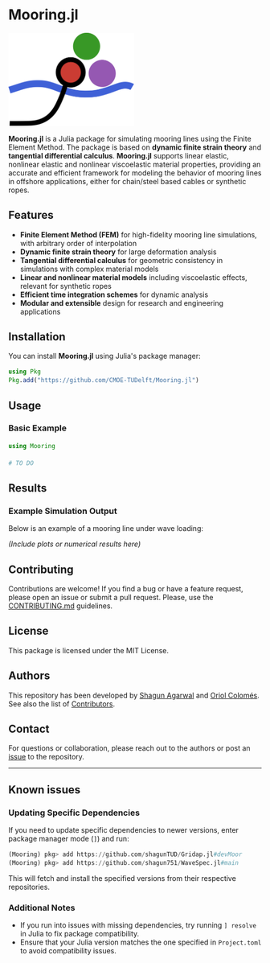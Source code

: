 # Mooring.jl
<img src="docs/src/assets/logo.svg" width="250" title="Mooring.jl logo">

**Mooring.jl** is a Julia package for simulating mooring lines using the Finite Element Method. The package is based on **dynamic finite strain theory** and **tangential differential calculus**. **Mooring.jl** supports linear elastic, nonlinear elastic and nonlinear viscoelastic material properties, providing an accurate and efficient framework for modeling the behavior of mooring lines in offshore applications, either for chain/steel based cables or synthetic ropes.

## Features
- **Finite Element Method (FEM)** for high-fidelity mooring line simulations, with arbitrary order of interpolation
- **Dynamic finite strain theory** for large deformation analysis
- **Tangential differential calculus** for geometric consistency in simulations with complex material models
- **Linear and nonlinear material models** including viscoelastic effects, relevant for synthetic ropes
- **Efficient time integration schemes** for dynamic analysis
- **Modular and extensible** design for research and engineering applications

## Installation

You can install **Mooring.jl** using Julia's package manager:

```julia
using Pkg
Pkg.add("https://github.com/CMOE-TUDelft/Mooring.jl")
```

## Usage

### Basic Example

```julia
using Mooring

# TO DO
```

## Results

### Example Simulation Output

Below is an example of a mooring line under wave loading:

*(Include plots or numerical results here)*

## Contributing

Contributions are welcome! If you find a bug or have a feature request, please open an issue or submit a pull request. Please, use the [CONTRIBUTING.md](CONTRIBUTING.md) guidelines.

## License

This package is licensed under the MIT License.

## Authors

This repository has been developed by [Shagun Agarwal](https://github.com/shagun751) and [Oriol Colomés](https://github.com/oriolcg). See also the list of [Contributors](https://github.com/CMOE-TUDelft/Mooring.jl/graphs/contributors).

## Contact

For questions or collaboration, please reach out to the authors or post an [issue](https://github.com/CMOE-TUDelft/Mooring.jl/issues) to the repository.

---

## Known issues

### Updating Specific Dependencies
If you need to update specific dependencies to newer versions, enter package manager mode (`]`) and run:

```julia
(Mooring) pkg> add https://github.com/shagunTUD/Gridap.jl#devMoor
(Mooring) pkg> add https://github.com/shagun751/WaveSpec.jl#main
```

This will fetch and install the specified versions from their respective repositories.

### Additional Notes
- If you run into issues with missing dependencies, try running `] resolve` in Julia to fix package compatibility.
- Ensure that your Julia version matches the one specified in `Project.toml` to avoid compatibility issues.
